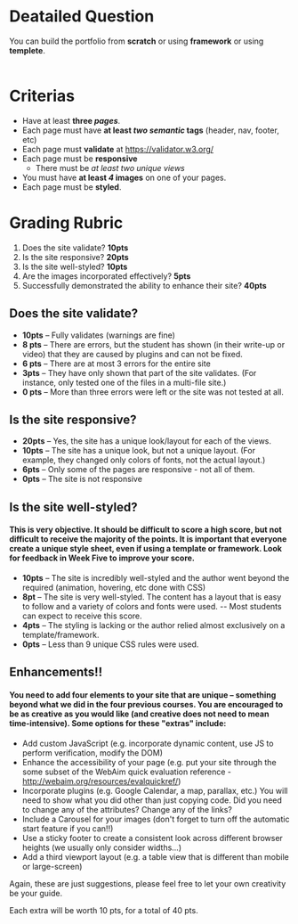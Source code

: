 # Deatailed Question
You can build the portfolio from **scratch** or using **framework** or using **templete**.
<br>
<br>

# Criterias
- Have at least **three *pages***.
- Each page must have **at least *two semantic* tags** (header, nav, footer, etc)
- Each page must **validate** at https://validator.w3.org/
- Each page must be **responsive**
    - There must be *at least two unique views*
- You must have **at least *4* images** on one of your pages.
- Each page must be **styled**.

# Grading Rubric
1. Does the site validate? **10pts**
2. Is the site responsive? **20pts**
3. Is the site well-styled? **10pts**
4. Are the images incorporated effectively? **5pts**
5. Successfully demonstrated the ability to enhance their site?  **40pts**

## Does the site validate? 
- **10pts** – Fully validates (warnings are fine) 
- **8 pts** – There are errors, but the student has shown (in their write-up or video) that they are caused by plugins and can not be fixed. 
- **6 pts** – There are at most 3 errors for the entire site 
- **3pts** – They have only shown that part of the site validates.  (For instance, only tested one of the files in a multi-file site.) 
- **0 pts** – More than three errors  were left or the site was not tested at all.

## Is the site responsive?
- **20pts** – Yes, the site has a unique look/layout for each of the views.
- **10pts** – The site has a unique look, but not a unique layout.  (For example, they changed only colors of fonts, not the actual layout.)
- **6pts** – Only some of the pages are responsive - not all of them.
- **0pts** – The site is not responsive

## Is the site well-styled?
#### This is very objective.  It should be difficult to score a high score, but not difficult to receive the majority of the points.  It is important that everyone create a unique style sheet, even if using a template or framework.  Look for feedback in Week Five to improve your score.
- **10pts** – The site is incredibly well-styled and the author went beyond the required (animation, hovering, etc done with CSS)
- **8pt** – The site is very well-styled.   The content has a layout that is easy to follow and a variety of colors and fonts were used. -- Most students can expect to receive this score.
- **4pts** – The styling is lacking or the author relied almost exclusively on a template/framework.
- **0pts** – Less than 9 unique CSS rules were used.

## Enhancements!!
#### You need to add four elements to your site that are unique – something beyond what we did in the four previous courses.  You are encouraged to be as creative as you would like (and creative does not need to mean time-intensive).  Some options for these "extras" include:
- Add custom JavaScript (e.g. incorporate dynamic content, use JS to perform verification, modify the DOM)
- Enhance the accessibility of your page (e.g. put your site through the some subset of the WebAim quick evaluation reference - http://webaim.org/resources/evalquickref/)
- Incorporate plugins  (e.g. Google Calendar, a map, parallax, etc.)  You will need to show what you did other than just copying code.  Did you need to change any of the attributes?  Change any of the links?
- Include a Carousel for your images (don't forget to turn off the automatic start feature if you can!!)
- Use a sticky footer to create a consistent look across different browser heights (we usually only consider widths…)
- Add a third viewport layout (e.g. a table view that is different than mobile or large-screen)

Again, these are just suggestions, please feel free to let your own creativity be your guide.

Each extra will be worth 10 pts, for a total of 40 pts.